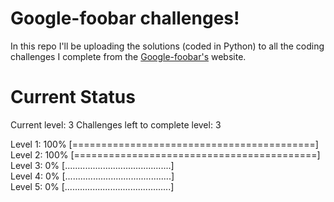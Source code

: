 # Google-foobar challenges!
In this repo I'll be uploading the solutions (coded in Python) to all the coding challenges I complete from the [Google-foobar's](https://foobar.withgoogle.com/) website.

Current Status
==============

Current level: 3
Challenges left to complete level: 3

Level 1: 100% [==========================================]<br>
Level 2: 100% [==========================================]<br>
Level 3:   0% [..........................................]<br>
Level 4:   0% [..........................................]<br>
Level 5:   0% [..........................................]<br>
